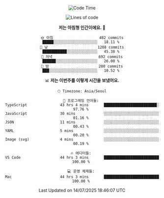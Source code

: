 <div align="center">

<br />

 <!--START_SECTION:waka-->
![Code Time](http://img.shields.io/badge/Code%20Time-4%2C853%20hrs%208%20mins-blue)

![Lines of code](https://img.shields.io/badge/%EC%A0%80%EB%8A%94%20%EC%97%AC%ED%83%9C%EA%B9%8C%EC%A7%80%20-2.1%20million%20%EC%A4%84%EC%9D%98%20%EC%BD%94%EB%93%9C%EB%A5%BC%20%EC%9E%91%EC%84%B1%ED%96%88%EC%96%B4%EC%9A%94.-blue)

**저는 아침형 인간이에요. 🐤** 

```text
🌞 아침                     482 commits         █████░░░░░░░░░░░░░░░░░░░░   18.11 % 
🌆 낮　                     1208 commits        ███████████░░░░░░░░░░░░░░   45.38 % 
🌃 저녁                     692 commits         ██████░░░░░░░░░░░░░░░░░░░   26.00 % 
🌙 밤　                     280 commits         ███░░░░░░░░░░░░░░░░░░░░░░   10.52 % 
```


📊 **저는 이번주를 이렇게 시간을 보냈어요.** 

```text
🕑︎ Timezone: Asia/Seoul

💬 프로그래밍 언어들: 
TypeScript               43 hrs 4 mins       ████████████████████████░   97.76 % 
JavaScript               30 mins             ░░░░░░░░░░░░░░░░░░░░░░░░░   01.16 % 
JSON                     11 mins             ░░░░░░░░░░░░░░░░░░░░░░░░░   00.43 % 
YAML                     5 mins              ░░░░░░░░░░░░░░░░░░░░░░░░░   00.20 % 
Image (svg)              4 mins              ░░░░░░░░░░░░░░░░░░░░░░░░░   00.19 % 

🔥 에디터들: 
VS Code                  44 hrs 3 mins       █████████████████████████   100.00 % 

💻 운영 체제들: 
Mac                      44 hrs 3 mins       █████████████████████████   100.00 % 
```


 Last Updated on 14/07/2025 18:46:07 UTC
<!--END_SECTION:waka-->

</div>
